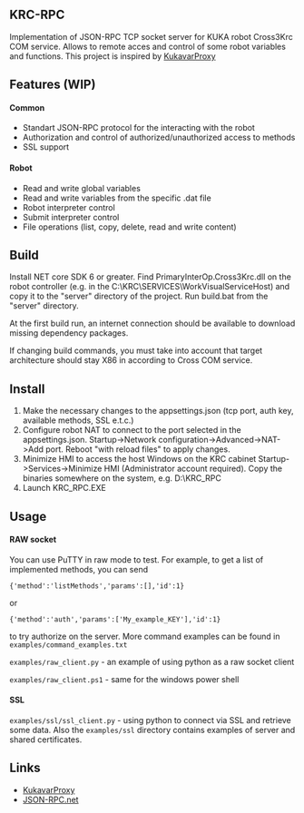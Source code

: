 ## KRC-RPC

Implementation of JSON-RPC TCP socket server for KUKA robot Cross3Krc COM service. Allows to remote acces and control of some robot variables and functions.
This project is inspired by [KukavarProxy](https://github.com/ImtsSrl/KUKAVARPROXY)

## Features (WIP)
#### Common
* Standart JSON-RPC protocol for the interacting with the robot
* Authorization and control of authorized/unauthorized access to methods
* SSL support
#### Robot
* Read and write global variables
* Read and write variables from the specific .dat file
* Robot interpreter control
* Submit interpreter control
* File operations (list, copy, delete, read and write content)

## Build
Install NET core SDK 6 or greater. Find PrimaryInterOp.Cross3Krc.dll on the robot controller (e.g. in the C:\KRC\SERVICES\WorkVisualServiceHost) and copy it to the "server" directory of the project. Run build.bat from the "server" directory. 

At the first build run, an internet connection should be available to download missing dependency packages.

If changing build commands, you must take into account that target architecture should stay X86 in according to Cross COM service.

## Install
1. Make the necessary changes to the appsettings.json (tcp port, auth key, available methods, SSL e.t.c.)
2. Сonfigure robot NAT to connect to the port selected in the appsettings.json. Startup->Network configuration->Advanced->NAT->Add port. Reboot "with reload files" to apply changes. 
3. Minimize HMI to access the host Windows on the KRC cabinet Startup->Services->Minimize HMI (Administrator account required). Сopy the binaries somewhere on the system, e.g. D:\KRC_RPC
4. Launch KRC_RPC.EXE 

## Usage
#### RAW socket
You can use PuTTY in raw mode to test. For example, to get a list of implemented methods, you can send 
```
{'method':'listMethods','params':[],'id':1}
``` 
or 
```
{'method':'auth','params':['My_example_KEY'],'id':1}
```
to try authorize on the server. More command examples can be found in `examples/command_examples.txt`

`examples/raw_client.py` - an example of using python as a raw socket client

`examples/raw_client.ps1` - same for the windows power shell

#### SSL
`examples/ssl/ssl_client.py` - using python to connect via SSL and retrieve some data. Also the `examples/ssl` directory contains examples of server and shared certificates.

## Links
* [KukavarProxy](https://github.com/ImtsSrl/)
* [JSON-RPC.net](https://github.com/Astn/JSON-RPC.NET)
